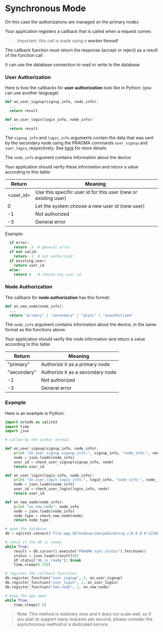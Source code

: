 Synchronous Mode
================

On this case the authorizations are managed on the primary nodes

Your application registers a callback that is called when a request comes

> Important: this call is made using a **worker thread!**

The callback function must return the response (accept or reject) as a result of the function call

It can use the database connection to read or write to the database


### User Authorization

Here is how the callbacks for **user authorization** look like in Python: (you can use another language)

```python
def on_user_signup(signup_info, node_info):
  ...
  return result

def on_user_login(login_info, node_info):
  ...
  return result
```

The `signup_info` and `login_info` arguments contain the data that was sent by the secondary node
using the PRAGMA commands `user_signup` and `user_login`, respectively. See [here](auth-secondary-nodes.md) for more details

The `node_info` argument contains information about the device

Your application should verify these information and return a value according to this table:

 Return   | Meaning
--------- | --------------------------------------------------------------
<user_id> | Use this specific user id for this user (new or existing user)
0         | Let the system choose a new user id (new user)
-1        | Not authorized
-3        | General error

Example:

```python
  if error:
    return -3  # general error
  if not valid:
    return -1  # not authorized
  if existing_user:
    return user_id
  else:
    return 0   # choose any user id
```


### Node Authorization

The callback for **node authorization** has this format:

```python
def on_new_node(node_info):
  ...
  return "primary" | "secondary" | "async" | "unauthorized"
```

The `node_info` argument contains information about the device, in the same format as the functions above.

Your application should verify the node information and return a value according to this table:

 Return     | Meaning
----------- | ------------------------------------------------------------
"primary"   | Authorize it as a primary node
"secondary" | Authorize it as a secondary node
-1          | Not authorized
-3          | General error


### Example

Here is an example in Python:

```python
import octodb as sqlite3
import time
import json

# called by the worker thread:

def on_user_signup(signup_info, node_info):
    print "on_user_signup signup_info:", signup_info, "node_info:", node_info
    node = json.loads(node_info)
    user_id = check_user_signup(signup_info, node)
    return user_id

def on_user_login(login_info, node_info):
    print "on_user_login login_info:", login_info, "node_info:", node_info
    node = json.loads(node_info)
    user_id = check_user_login(login_info, node)
    return user_id

def on_new_node(node_info):
    print "on_new_node", node_info
    node = json.loads(node_info)
    node_type = check_new_node(node)
    return node_type

# open the database
db = sqlite3.connect('file:app.db?node=primary&bind=tcp://0.0.0.0:1234&auth=user')

# check if the db is ready
while True:
    result = db.cursor().execute("PRAGMA sync_status").fetchone()
    status = json.loads(result[0])
    if status["db_is_ready"]: break
    time.sleep(0.250)

# register the callback functions
db.register_function("user_signup", 2, on_user_signup)
db.register_function("user_login", 2, on_user_login)
db.register_function("new_node", 1, on_new_node)

# keep the app open
while True:
    time.sleep(0.5)
```


> Note: This method is relatively slow and it does not scale well, so if you plan to support
> many requests per second, please consider the asynchronous method or a dedicated service
